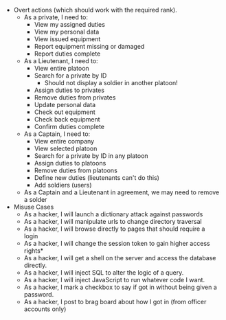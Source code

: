 * Overt actions (which should work with the required rank).
    * As a private, I need to:
        * View my assigned duties
        * View my personal data
        * View issued equipment
        * Report equipment missing or damaged
        * Report duties complete 
    * As a Lieutenant, I need to: 
        * View entire platoon
        * Search for a private by ID
            * Should not display a soldier in another platoon!
        * Assign duties to privates
        * Remove duties from privates
        * Update personal data
        * Check out equipment
        * Check back equipment
        * Confirm duties complete
    * As a Captain, I need to: 
        * View entire company
        * View selected platoon
        * Search for a private by ID in any platoon
        * Assign duties to platoons
        * Remove duties from platoons
        * Define new duties (lieutenants can't do this)
        * Add soldiers (users)
    * As a Captain and a Lieutenant in agreement, we may need to remove a solder         
* Misuse Cases
    * As a hacker, I will launch a dictionary attack against passwords
    * As a hacker, I will manipulate urls to change directory traversal
    * As a hacker, I will browse directly to pages that should require a login 
    * As a hacker, I will change the session token to gain higher access rights*
    * As a hacker, I will get a shell on the server and access the database directly.
    * As a hacker, I will inject SQL to alter the logic of a query.
    * As a hacker, I will inject JavaScript to run whatever code I want.
    * As a hacker, I mark a checkbox to say if got in without being given a password.
    * As a hacker, I post to brag board about how I got in (from officer accounts only)